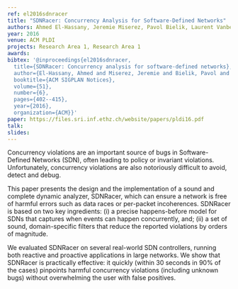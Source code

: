 ```yaml
---
ref: el2016sdnracer
title: "SDNRacer: Concurrency Analysis for Software-Defined Networks"
authors: Ahmed El-Hassany, Jeremie Miserez, Pavol Bielik, Laurent Vanbever, Martin Vechev  
year: 2016
venue: ACM PLDI
projects: Research Area 1, Research Area 1
awards:
bibtex: '@inproceedings{el2016sdnracer,
  title={SDNRacer: Concurrency analysis for software-defined networks},
  author={El-Hassany, Ahmed and Miserez, Jeremie and Bielik, Pavol and Vanbever, Laurent and Vechev, Martin},
  booktitle={ACM SIGPLAN Notices},
  volume={51},
  number={6},
  pages={402--415},
  year={2016},
  organization={ACM}}'
paper: https://files.sri.inf.ethz.ch/website/papers/pldi16.pdf
talk: 
slides: 
---
```


Concurrency violations are an important source of bugs in Software-Defined Networks (SDN), often leading to policy or invariant violations. Unfortunately, concurrency violations are also notoriously difficult to avoid, detect and debug.

This paper presents the design and the implementation of a sound and complete dynamic analyzer, SDNRacer, which can ensure a network is free of harmful errors such as data races or per-packet incoherences. SDNRacer is based on two key ingredients: (i) a precise happens-before model for SDNs that captures when events can happen concurrently, and; (ii) a set of sound, domain-specific filters that reduce the reported violations by orders of magnitude.

We evaluated SDNRacer on several real-world SDN controllers, running both reactive and proactive applications in large networks. We show that SDNRacer is practically effective: it quickly (within 30 seconds in 90% of the cases) pinpoints harmful concurrency violations (including unknown bugs) without overwhelming the user with false positives.
